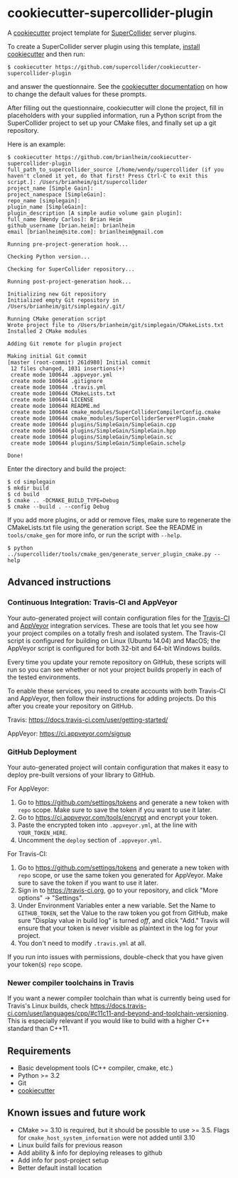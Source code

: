 cookiecutter-supercollider-plugin
=================================

A [cookiecutter] project template for [SuperCollider] server plugins.

To create a SuperCollider server plugin using this template, [install cookiecutter][installation
instructions] and then run:

    $ cookiecutter https://github.com/supercollider/cookiecutter-supercollider-plugin

and answer the questionnaire. See the [cookiecutter documentation] on how to change the default
values for these prompts.

After filling out the questionnaire, cookiecutter will clone the project, fill in placeholders with
your supplied information, run a Python script from the SuperCollider project to set up your CMake
files, and finally set up a git repository.

Here is an example:

    $ cookiecutter https://github.com/brianlheim/cookiecutter-supercollider-plugin
    full_path_to_supercollider_source [/home/wendy/supercollider (if you haven't cloned it yet, do that first! Press Ctrl-C to exit this script.]: /Users/brianheim/git/supercollider
    project_name [Simple Gain]:
    project_namespace [SimpleGain]:
    repo_name [simplegain]:
    plugin_name [SimpleGain]:
    plugin_description [A simple audio volume gain plugin]:
    full_name [Wendy Carlos]: Brian Heim
    github_username [brian.heim]: brianlheim
    email [brianlheim@site.com]: brianlheim@gmail.com

    Running pre-project-generation hook...

    Checking Python version...

    Checking for SuperCollider repository...

    Running post-project-generation hook...

    Initializing new Git repository
    Initialized empty Git repository in /Users/brianheim/git/simplegain/.git/

    Running CMake generation script
    Wrote project file to /Users/brianheim/git/simplegain/CMakeLists.txt
    Installed 2 CMake modules

    Adding Git remote for plugin project

    Making initial Git commit
    [master (root-commit) 261d980] Initial commit
     12 files changed, 1031 insertions(+)
     create mode 100644 .appveyor.yml
     create mode 100644 .gitignore
     create mode 100644 .travis.yml
     create mode 100644 CMakeLists.txt
     create mode 100644 LICENSE
     create mode 100644 README.md
     create mode 100644 cmake_modules/SuperColliderCompilerConfig.cmake
     create mode 100644 cmake_modules/SuperColliderServerPlugin.cmake
     create mode 100644 plugins/SimpleGain/SimpleGain.cpp
     create mode 100644 plugins/SimpleGain/SimpleGain.hpp
     create mode 100644 plugins/SimpleGain/SimpleGain.sc
     create mode 100644 plugins/SimpleGain/SimpleGain.schelp

    Done!

Enter the directory and build the project:

    $ cd simplegain
    $ mkdir build
    $ cd build
    $ cmake .. -DCMAKE_BUILD_TYPE=Debug
    $ cmake --build . --config Debug

If you add more plugins, or add or remove files, make sure to regenerate the CMakeLists.txt file
using the generation script. See the README in `tools/cmake_gen` for more info, or run the script
with `--help`.

    $ python ../supercollider/tools/cmake_gen/generate_server_plugin_cmake.py --help

Advanced instructions
---------------------

### Continuous Integration: Travis-CI and AppVeyor

Your auto-generated project will contain configuration files for the [Travis-CI][Travis] and
[AppVeyor] integration services. These are tools that let you see how your project compiles on a
totally fresh and isolated system. The Travis-CI script is configured for building on Linux (Ubuntu
14.04) and MacOS; the AppVeyor script is configured for both 32-bit and 64-bit Windows builds.

Every time you update your remote repository on GitHub, these scripts will run so you can see
whether or not your project builds properly in each of the tested environments.

To enable these services, you need to create accounts with both Travis-CI and AppVeyor, then follow
their instructions for adding projects. Do this after you create your repository on GitHub.

Travis: https://docs.travis-ci.com/user/getting-started/

AppVeyor: https://ci.appveyor.com/signup

### GitHub Deployment

Your auto-generated project will contain configuration that makes it easy to deploy pre-built
versions of your library to GitHub.

For AppVeyor:

1. Go to https://github.com/settings/tokens and generate a new token with `repo` scope. Make sure to
   save the token if you want to use it later.
2. Go to https://ci.appveyor.com/tools/encrypt and encrypt your token.
3. Paste the encrypted token into `.appveyor.yml`, at the line with `YOUR_TOKEN_HERE`.
4. Uncomment the `deploy` section of `.appveyor.yml`.

For Travis-CI:

1. Go to https://github.com/settings/tokens and generate a new token with `repo` scope, or use the
   same token you generated for AppVeyor. Make sure to save the token if you want to use it later.
2. Sign in to https://travis-ci.org, go to your repository, and click "More options" -> "Settings".
3. Under Environment Variables enter a new variable. Set the Name to `GITHUB_TOKEN`, set the Value
   to the raw token you got from GitHub, make sure "Display value in build log" is turned _off_, and
   click "Add." Travis will ensure that your token is never visible as plaintext in the log for your
   project.
4. You don't need to modify `.travis.yml` at all.

If you run into issues with permissions, double-check that you have given your token(s) `repo`
scope.

### Newer compiler toolchains in Travis

If you want a newer compiler toolchain than what is currently being used for Travis's Linux builds,
check https://docs.travis-ci.com/user/languages/cpp/#c11c11-and-beyond-and-toolchain-versioning.
This is especially relevant if you would like to build with a higher C++ standard than C++11.

Requirements
------------

* Basic development tools (C++ compiler, cmake, etc.)
* Python >= 3.2
* Git
* [cookiecutter]

Known issues and future work
----------------------------

- CMake >= 3.10 is required, but it should be possible to use >= 3.5. Flags for
`cmake_host_system_information` were not added until 3.10
- Linux build fails for previous reason
- Add ability & info for deploying releases to github
- Add info for post-project setup
- Better default install location

[cookiecutter]: https://github.com/audreyr/cookiecutter
[cookiecutter documentation]: https://cookiecutter.readthedocs.io/en/0.9.1/advanced_usage.html#user-config-0-7-0
[SuperCollider]: https://github.com/supercollider/supercollider
[installation instructions]: http://cookiecutter.readthedocs.org/en/latest/installation.html
[Travis]: https://docs.travis-ci.com/user/getting-started/
[AppVeyor]: https://ci.appveyor.com/signup
